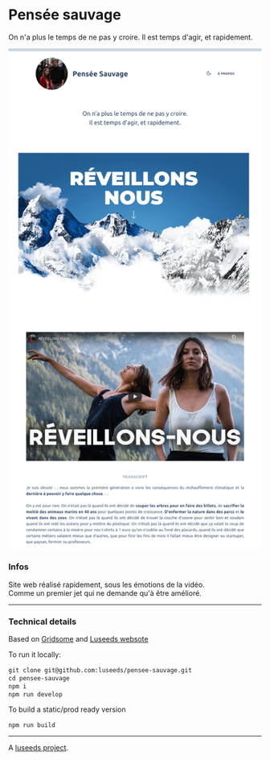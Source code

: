 # Pensée sauvage

On n'a plus le temps de ne pas y croire.
Il est temps d'agir, et rapidement.

![screenshot](screenshot.png)

### Infos

Site web réalisé rapidement, sous les émotions de la vidéo.  
Comme un premier jet qui ne demande qu'à être amélioré.

---

### Technical details

Based on [Gridsome](https://gridsome.org) and [Luseeds websote](https://github.com/luseeds/luseeds.com)

To run it locally:

```
git clone git@github.com:luseeds/pensee-sauvage.git
cd pensee-sauvage
npm i
npm run develop
```

To build a static/prod ready version

```
npm run build
```

---

A [luseeds project](https://luseeds.com).
